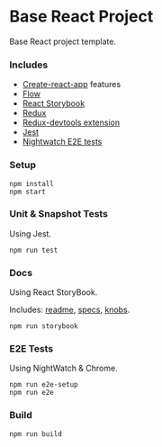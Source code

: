 # Base React Project

Base React project template.

### Includes

- [Create-react-app](https://github.com/facebookincubator/create-react-app) features
- [Flow](https://flowtype.org/)
- [React Storybook](https://github.com/storybooks/react-storybook)
- [Redux](https://github.com/reactjs/redux)
- [Redux-devtools extension](https://github.com/zalmoxisus/redux-devtools-extension)
- [Jest](http://facebook.github.io/jest/)
- [Nightwatch E2E tests](http://nightwatchjs.org/)

### Setup

```shell
npm install
npm start
```

### Unit & Snapshot Tests

Using Jest.

```shell
npm run test
```

### Docs

Using React StoryBook.

Includes: [readme](https://github.com/tuchk4/storybook-readme), [specs](https://github.com/mthuret/storybook-addon-specifications), [knobs](https://github.com/storybooks/storybook-addon-knobs). 

```shell
npm run storybook
```

### E2E Tests

Using NightWatch & Chrome.

```shell
npm run e2e-setup
npm run e2e
```

### Build

```shell
npm run build
```
